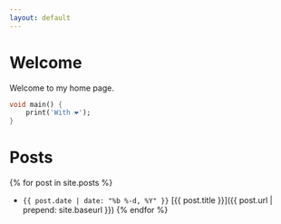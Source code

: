 ```yaml
---
layout: default
---
```


# Welcome

Welcome to my home page.

```dart
void main() {
    print('With ❤');
}
```

# Posts

{% for post in site.posts %}
- `{{ post.date | date: "%b %-d, %Y" }}` [{{ post.title }}]({{ post.url | prepend: site.baseurl }})
{% endfor %}
